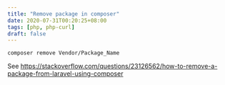 ```yaml
---
title: "Remove package in composer"
date: 2020-07-31T00:20:25+08:00
tags: [php, php-curl]
draft: false
---
```


```
composer remove Vendor/Package_Name
```

See https://stackoverflow.com/questions/23126562/how-to-remove-a-package-from-laravel-using-composer
